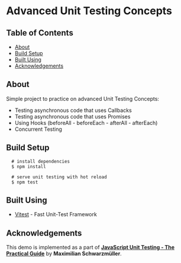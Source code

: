 # Advanced Unit Testing Concepts

<!-- #### Demo App is here: [User Auth Flow](https://user-auth-flow.web.app/) -->

## Table of Contents

- [About](#about)
- [Build Setup](#build_setup)
- [Built Using](#built_using)
- [Acknowledgements](#achknowledgement)

## About <a name= "about"></a>

Simple project to practice on advanced Unit Testing Concepts:

- Testing asynchronous code that uses Callbacks
- Testing asynchronous code that uses Promises
- Using Hooks (beforeAll - beforeEach - afterAll - afterEach)
- Concurrent Testing

## Build Setup <a name="build_setup"></a>

```
  # install dependencies
  $ npm install

  # serve unit testing with hot reload
  $ npm test

```

## Built Using <a name="built_using"></a>

- [Vitest](https://vitest.dev/) - Fast Unit-Test Framework

## Acknowledgements <a name="acknowledgement"></a>

This demo is implemented as a part of [**JavaScript Unit Testing - The Practical Guide**](https://www.udemy.com/course/javascript-unit-testing-the-practical-guide/) by **Maximilian Schwarzmüller**.
